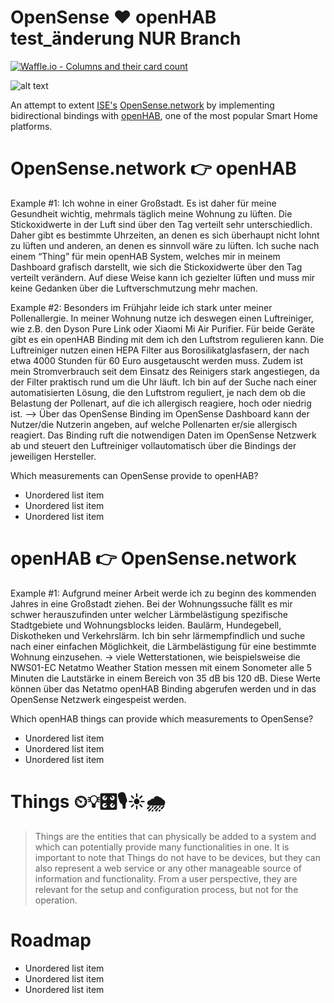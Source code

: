 # OpenSense ❤️ openHAB test_änderung NUR Branch

[![Waffle.io - Columns and their card count](https://badge.waffle.io/dimitristaufer/opensense-openhab-master.svg?columns=all)](https://waffle.io/dimitristaufer/opensense-openhab-master)

![alt text](https://dimitristaufer.com/files/OpenSense_Banner-min.jpg)

An attempt to extent [ISE's](http://www.ise.tu-berlin.de/menue/information_systems_engineering/ "TU-Berlin ISE Homepage") [OpenSense.network](https://www.opensense.network "OpenSense Network's Homepage") by implementing bidirectional bindings with [openHAB](https://www.openhab.org "openHAB's Homepage"), one of the most popular Smart Home platforms.

# OpenSense.network 👉 openHAB 

Example #1: Ich wohne in einer Großstadt. Es ist daher für meine Gesundheit wichtig, mehrmals täglich meine Wohnung zu lüften. Die Stickoxidwerte in der Luft sind über den Tag verteilt sehr unterschiedlich. Daher gibt es bestimmte Uhrzeiten, an denen es sich überhaupt nicht lohnt zu lüften und anderen, an denen es sinnvoll wäre zu lüften. Ich suche nach einem “Thing” für mein openHAB System, welches mir in meinem Dashboard grafisch darstellt, wie sich die Stickoxidwerte über den Tag verteilt verändern. Auf diese Weise kann ich gezielter lüften und muss mir keine Gedanken über die Luftverschmutzung mehr machen.

Example #2: Besonders im Frühjahr leide ich stark unter meiner Pollenallergie. In meiner Wohnung nutze ich deswegen einen Luftreiniger, wie z.B. den Dyson Pure Link oder Xiaomi Mi Air Purifier. Für beide Geräte gibt es ein openHAB Binding mit dem ich den Luftstrom regulieren kann. Die Luftreiniger nutzen einen HEPA Filter aus Borosilikatglasfasern, der nach etwa 4000 Stunden für 60 Euro ausgetauscht werden muss. Zudem ist mein Stromverbrauch seit dem Einsatz des Reinigers stark angestiegen, da der Filter praktisch rund um die Uhr läuft.
Ich bin auf der Suche nach einer automatisierten Lösung, die den Luftstrom reguliert, je nach dem ob die Belastung der Pollenart, auf die ich allergisch reagiere, hoch oder niedrig ist.
—> Über das OpenSense Binding im OpenSense Dashboard kann der Nutzer/die Nutzerin angeben, auf welche Pollenarten er/sie allergisch reagiert. Das Binding ruft die notwendigen Daten im OpenSense Netzwerk ab und steuert den Luftreiniger vollautomatisch über die Bindings der jeweiligen Hersteller.

Which measurements can OpenSense provide to openHAB?

* Unordered list item
* Unordered list item
* Unordered list item

# openHAB 👉 OpenSense.network 

Example #1: Aufgrund meiner Arbeit werde ich zu beginn des kommenden Jahres in eine Großstadt ziehen. Bei der Wohnungssuche fällt es mir schwer herauszufinden unter welcher Lärmbelästigung spezifische Stadtgebiete und Wohnungsblocks leiden. Baulärm, Hundegebell, Diskotheken und Verkehrslärm. Ich bin sehr lärmempfindlich und suche nach einer einfachen Möglichkeit, die Lärmbelästigung für eine bestimmte Wohnung einzusehen.
-> viele Wetterstationen, wie beispielsweise die NWS01-EC Netatmo Weather Station messen mit einem Sonometer alle 5 Minuten die Lautstärke in einem Bereich von 35 dB bis 120 dB. Diese Werte können über das Netatmo openHAB Binding abgerufen werden und in das OpenSense Netzwerk eingespeist werden.

Which openHAB things can provide which measurements to OpenSense?

* Unordered list item
* Unordered list item
* Unordered list item

# Things ⏲💡🎛🎙☀️🌧

> Things are the entities that can physically be added to a system and which can potentially provide many functionalities in one. It is important to note that Things do not have to be devices, but they can also represent a web service or any other manageable source of information and functionality. From a user perspective, they are relevant for the setup and configuration process, but not for the operation.

# Roadmap

* Unordered list item
* Unordered list item
* Unordered list item
